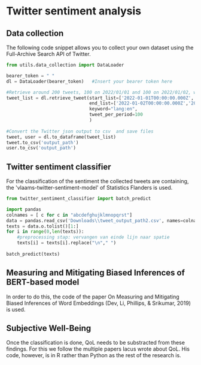 # Twitter sentiment analysis 
## Data collection 
The following code snippet allows you to collect your own dataset using the Full-Archive Search API of Twitter.
```python
from utils.data_collection import DataLoader

bearer_token = " " 
dl = DataLoader(bearer_token)   #Insert your bearer token here

#Retrieve around 200 tweets, 100 on 2022/01/01 and 100 on 2022/01/02, written in English
tweet_list = dl.retrieve_tweet(start_list=['2022-01-01T00:00:00.000Z','2022-01-02T00:00:00.000Z'],
                               end_list=['2022-01-02T00:00:00.000Z','2022-01-03T00:00:00.000Z'],
                               keyword="lang:en",
                               tweet_per_period=100
                               )
                               
#Convert the Twitter json output to csv  and save files                             
tweet, user = dl.to_dataframe(tweet_list)
tweet.to_csv('output_path')
user.to_csv('output_path')
```
## Twitter sentiment classifier
For the classification of the sentiment the collected tweets are containing, the 'vlaams-twitter-sentiment-model' of Statistics Flanders is used.
```python
from twitter_sentiment_classifier import batch_predict

import pandas
colnames = [ c for c in "abcdefghujklmnopqrst"]
data = pandas.read_csv('Downloads\\tweet_output_path2.csv', names=colnames) #geef eigen doc in
texts = data.o.tolist()[1:]
for i in range(0,len(texts)):
    #preprocessing stap: vervangen van einde lijn naar spatie
    texts[i] = texts[i].replace("\n"," ")
    
batch_predict(texts) 
```
## Measuring and Mitigating Biased Inferences of BERT-based model
In order to do this, the code of the paper On Measuring and Mitigating Biased Inferences of Word Embeddings (Dev, Li, Phillips,
& Srikumar, 2019) is used.

## Subjective Well-Being
Once the classification is done, QoL needs to be substracted from these findings. For this we follow the multiple papers Iacus wrote about QoL. His code, however, is in R rather than Python as the rest of the research is. 
